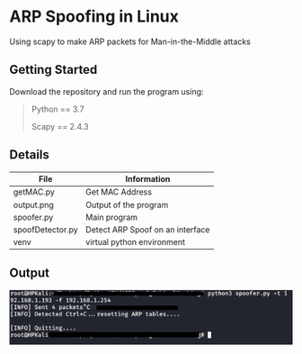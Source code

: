 # ARP Spoofing in Linux
Using scapy to make ARP packets for Man-in-the-Middle attacks
## Getting Started
Download the repository and run the program using:
> Python == 3.7
>
> Scapy == 2.4.3
>
## Details
| File | Information |
|-------|------------|
| getMAC.py  | Get MAC Address | 
| output.png  | Output of the program | 
| spoofer.py  | Main program | 
| spoofDetector.py  | Detect ARP Spoof on an interface | 
| venv  | virtual python environment | 
## Output
![program output](output.png)